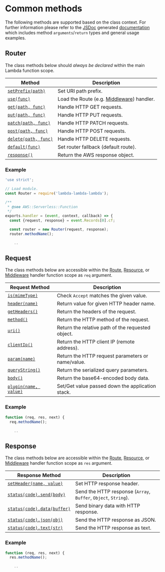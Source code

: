 # Common methods

The following methods are supported based on the class context.  For further information please refer to the [JSDoc](Developers.md#cli-options) generated [documentation](https://nuxy.github.io/lambda-lambda-lambda/doc) which includes method `arguments`/`return` types and general usage examples.

## Router

The class methods below should _always be declared_ within the main Lambda function scope.

| Method                                                                                | Description                               |
|----------------------------------------------------------------------------------------------|-------------------------------------------|
| [`setPrefix(path)`](https://lambda-lambda-lambda.github.io/doc/Router.html#setPrefix) | Set URI path prefix.                      |
| [`use(func)`](https://lambda-lambda-lambda.github.io/doc/Router.html#use)             | Load the Route (e.g. [Middleware](./Middleware.md)) handler. |
| [`get(path, func)`](https://lambda-lambda-lambda.github.io/doc/Router.html#get)       | Handle HTTP GET requests.                 |
| [`put(path, func)`](https://lambda-lambda-lambda.github.io/doc/Router.html#put)       | Handle HTTP PUT requests.                 |
| [`patch(path, func)`](https://lambda-lambda-lambda.github.io/doc/Router.html#patch)   | Handle HTTP PATCH requests.               |
| [`post(path, func)`](https://lambda-lambda-lambda.github.io/doc/Router.html#post)     | Handle HTTP POST requests.                |
| [`delete(path, func)`](https://lambda-lambda-lambda.github.io/doc/Router.html#delete) | Handle HTTP DELETE requests.              |
| [`default(func)`](https://lambda-lambda-lambda.github.io/doc/Router.html#default)     | Set router fallback (default route).      |
| [`response()`](https://lambda-lambda-lambda.github.io/doc/Router.html#response)       | Return the AWS response object.           |

### Example

```javascript
'use strict';

// Load module.
const Router = require('lambda-lambda-lambda');

/**
 * @see AWS::Serverless::Function
 */
exports.handler = (event, context, callback) => {
  const {request, response} = event.Records[0].cf;

  const router = new Router(request, response);
  router.methodName();

    ..
```

## Request

The class methods below are accessible within the [Route](https://github.com/lambda-lambda-lambda/manual/blob/master/ComplexRouting.md#route-handler), [Resource](https://github.com/lambda-lambda-lambda/manual/blob/master/ComplexRouting.md#resource-handler), or [Middleware](https://github.com/lambda-lambda-lambda/manual/blob/master/Middleware.md) handler function scope as `req` argument.

| Request Method                                                                                    | Description                                       |
|---------------------------------------------------------------------------------------------------|---------------------------------------------------|
| [`is(mimeType)`](https://lambda-lambda-lambda.github.io/doc/RouterRequest.html#is)            | Check `Accept` matches the given value.           |
| [`header(name)`](https://lambda-lambda-lambda.github.io/doc/RouterRequest.html#header)        | Return value for given HTTP header name.          |
| [`getHeaders()`](https://lambda-lambda-lambda.github.io/doc/RouterRequest.html#getHeaders)    | Return the headers of the request.                |
| [`method()`](https://lambda-lambda-lambda.github.io/doc/RouterRequest.html#method)            | Return the HTTP method of the request.            |
| [`uri()`](https://lambda-lambda-lambda.github.io/doc/RouterRequest.html#uri)                  | Return the relative path of the requested object. |
| [`clientIp()`](https://lambda-lambda-lambda.github.io/doc/RouterRequest.html#clientIp)        | Return the HTTP client IP (remote address).       |
| [`param(name)`](https://lambda-lambda-lambda.github.io/doc/RouterRequest.html#param)          | Return the HTTP request parameters or name/value. |
| [`queryString()`](https://lambda-lambda-lambda.github.io/doc/RouterRequest.html#queryString)  | Return the serialized query parameters.           |
| [`body()`](https://lambda-lambda-lambda.github.io/doc/RouterRequest.html#body)                | Return the base64-encoded body data.              |
| [`plugin(name, value)`](https://lambda-lambda-lambda.github.io/doc/RouterRequest.html#plugin) | Set/Get value passed down the application stack.  |

### Example

```javascript
function (req, res, next) {
  req.methodName();

    ..
```

## Response

The class methods below are accessible within the [Route](https://github.com/lambda-lambda-lambda/manual/blob/master/ComplexRouting.md#route-handler), [Resource](https://github.com/lambda-lambda-lambda/manual/blob/master/ComplexRouting.md#resource-handler), or [Middleware](https://github.com/lambda-lambda-lambda/manual/blob/master/Middleware.md) handler function scope as `res` argument.

| Response Method                                                                                          | Description                     |
|----------------------------------------------------------------------------------------------------------|---------------------------------|
| [`setHeader(name, value)`](https://lambda-lambda-lambda.github.io/doc/RouterResponse.html#setHeader) | Set HTTP response header.       |
| [`status(code).send(body)`](https://lambda-lambda-lambda.github.io/doc/RouterResponse.html#status)   | Send the HTTP response (`Array`, `Buffer`, `Object`, `String`). |
| [`status(code).data(buffer)`](https://lambda-lambda-lambda.github.io/doc/RouterResponse.html#status) | Send binary data with HTTP response. |
| [`status(code).json(obj)`](https://lambda-lambda-lambda.github.io/doc/RouterResponse.html#status)    | Send the HTTP response as JSON. |
| [`status(code).text(str)`](https://lambda-lambda-lambda.github.io/doc/RouterResponse.html#status)    | Send the HTTP response as text. |

### Example

```javascript
function (req, res, next) {
  res.methodName();

    ..
```
